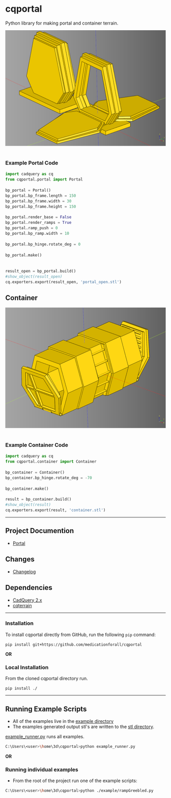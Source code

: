 # cqportal
Python library for making portal and container terrain.

![](./documentation/image/01.png)<br /><br />

### Example Portal Code

``` python
import cadquery as cq
from cqportal.portal import Portal

bp_portal = Portal()
bp_portal.bp_frame.length = 150
bp_portal.bp_frame.width = 30
bp_portal.bp_frame.height = 150

bp_portal.render_base = False
bp_portal.render_ramps = True
bp_portal.ramp_push = 0
bp_portal.bp_ramp.width = 10

bp_portal.bp_hinge.rotate_deg = 0

bp_portal.make()


result_open = bp_portal.build()
#show_object(result_open)
cq.exporters.export(result_open, 'portal_open.stl')
```

## Container
![](./documentation/image/34.png)<br /><br />

### Example Container Code

``` python
import cadquery as cq
from cqportal.container import Container

bp_container = Container()
bp_container.bp_hinge.rotate_deg = -70

bp_container.make()

result = bp_container.build()
#show_object(result)
cq.exporters.export(result, 'container.stl')
```

---

## Project Documention
* [Portal](documentation/portal.md) 

## Changes
* [Changelog](./changes.md)

## Dependencies
* [CadQuery 2.x](https://github.com/CadQuery/cadquery)
* [cqterrain](https://github.com/medicationforall/cqterrain)

---


### Installation
To install cqportal directly from GitHub, run the following `pip` command:

	pip install git+https://github.com/medicationforall/cqportal

**OR**

### Local Installation
From the cloned cqportal directory run.

	pip install ./


---

## Running Example Scripts

* All of the examples live in the [example directory](./example)
* The examples generated output stl's are written to the [stl directory](./stl).

[example_runner.py](example_runner.py) runs all examples.

``` bash
C:\Users\<user>\home\3d\cqportal>python example_runner.py
```

**OR**

### Running individual examples
* From the root of the project run one of the example scripts:
  
``` bash
C:\Users\<user>\home\3d\cqportal>python ./example/rampGreebled.py
```
